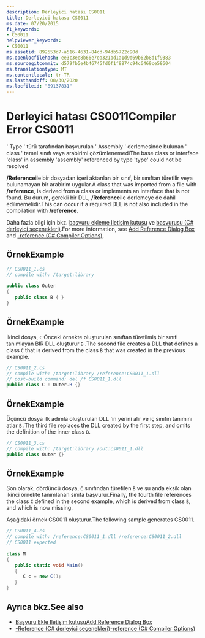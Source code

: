 ```yaml
---
description: Derleyici hatası CS0011
title: Derleyici hatası CS0011
ms.date: 07/20/2015
f1_keywords:
- CS0011
helpviewer_keywords:
- CS0011
ms.assetid: 892553d7-a516-4631-84cd-94db5722c90d
ms.openlocfilehash: ee3c3ee8b66e7ea321bd1a1d9d69b62b8d1f9383
ms.sourcegitcommit: d579fb5e4b46745fd0f1f8874c94c6469ce58604
ms.translationtype: MT
ms.contentlocale: tr-TR
ms.lasthandoff: 08/30/2020
ms.locfileid: "89137831"
---
```

# <a name="compiler-error-cs0011"></a><span data-ttu-id="df394-103">Derleyici hatası CS0011</span><span class="sxs-lookup"><span data-stu-id="df394-103">Compiler Error CS0011</span></span>
<span data-ttu-id="df394-104">' Type ' türü tarafından başvurulan ' Assembly ' derlemesinde bulunan ' class ' temel sınıfı veya arabirimi çözümlenemedi</span><span class="sxs-lookup"><span data-stu-id="df394-104">The base class or interface 'class' in assembly 'assembly' referenced by type 'type' could not be resolved</span></span>  
  
 <span data-ttu-id="df394-105">**/Reference**ile bir dosyadan içeri aktarılan bir sınıf, bir sınıftan türetilir veya bulunamayan bir arabirim uygular.</span><span class="sxs-lookup"><span data-stu-id="df394-105">A class that was imported from a file with **/reference**, is derived from a class or implements an interface that is not found.</span></span> <span data-ttu-id="df394-106">Bu durum, gerekli bir DLL, **/Reference**ile derlemeye de dahil edilmemelidir.</span><span class="sxs-lookup"><span data-stu-id="df394-106">This can occur if a required DLL is not also included in the compilation with **/reference**.</span></span>  
  
 <span data-ttu-id="df394-107">Daha fazla bilgi için bkz. [başvuru ekleme Iletişim kutusu](/visualstudio/ide/how-to-add-or-remove-references-by-using-the-reference-manager) ve [başvurusu (C# derleyici seçenekleri)](../language-reference/compiler-options/reference-compiler-option.md).</span><span class="sxs-lookup"><span data-stu-id="df394-107">For more information, see [Add Reference Dialog Box](/visualstudio/ide/how-to-add-or-remove-references-by-using-the-reference-manager) and [-reference (C# Compiler Options)](../language-reference/compiler-options/reference-compiler-option.md).</span></span>  
  
## <a name="example"></a><span data-ttu-id="df394-108">Örnek</span><span class="sxs-lookup"><span data-stu-id="df394-108">Example</span></span>  
  
```csharp  
// CS0011_1.cs  
// compile with: /target:library  
  
public class Outer
{  
   public class B { }  
}  
```  
  
## <a name="example"></a><span data-ttu-id="df394-109">Örnek</span><span class="sxs-lookup"><span data-stu-id="df394-109">Example</span></span>  
 <span data-ttu-id="df394-110">İkinci dosya, `C` Önceki örnekte oluşturulan sınıftan türetilmiş bir sınıfı tanımlayan BIR DLL oluşturur `B` .</span><span class="sxs-lookup"><span data-stu-id="df394-110">The second file creates a DLL that defines a class `C` that is derived from the class `B` that was created in the previous example.</span></span>  
  
```csharp  
// CS0011_2.cs  
// compile with: /target:library /reference:CS0011_1.dll  
// post-build command: del /f CS0011_1.dll  
public class C : Outer.B {}  
```  
  
## <a name="example"></a><span data-ttu-id="df394-111">Örnek</span><span class="sxs-lookup"><span data-stu-id="df394-111">Example</span></span>  
 <span data-ttu-id="df394-112">Üçüncü dosya ilk adımla oluşturulan DLL 'in yerini alır ve iç sınıfın tanımını atlar `B` .</span><span class="sxs-lookup"><span data-stu-id="df394-112">The third file replaces the DLL created by the first step, and omits the definition of the inner class `B`.</span></span>  
  
```csharp  
// CS0011_3.cs  
// compile with: /target:library /out:cs0011_1.dll  
public class Outer {}  
```  
  
## <a name="example"></a><span data-ttu-id="df394-113">Örnek</span><span class="sxs-lookup"><span data-stu-id="df394-113">Example</span></span>  
 <span data-ttu-id="df394-114">Son olarak, dördüncü dosya, `C` sınıfından türetilen `B` ve şu anda eksik olan ikinci örnekte tanımlanan sınıfa başvurur.</span><span class="sxs-lookup"><span data-stu-id="df394-114">Finally, the fourth file references the class `C` defined in the second example, which is derived from class `B`, and which is now missing.</span></span>  
  
 <span data-ttu-id="df394-115">Aşağıdaki örnek CS0011 oluşturur.</span><span class="sxs-lookup"><span data-stu-id="df394-115">The following sample generates CS0011.</span></span>  
  
```csharp  
// CS0011_4.cs  
// compile with: /reference:CS0011_1.dll /reference:CS0011_2.dll  
// CS0011 expected  
  
class M  
{  
   public static void Main()  
   {  
      C c = new C();  
   }  
}  
```  
  
## <a name="see-also"></a><span data-ttu-id="df394-116">Ayrıca bkz.</span><span class="sxs-lookup"><span data-stu-id="df394-116">See also</span></span>

- [<span data-ttu-id="df394-117">Başvuru Ekle Iletişim kutusu</span><span class="sxs-lookup"><span data-stu-id="df394-117">Add Reference Dialog Box</span></span>](/visualstudio/ide/how-to-add-or-remove-references-by-using-the-reference-manager)
- [<span data-ttu-id="df394-118">-Reference (C# derleyici seçenekleri)</span><span class="sxs-lookup"><span data-stu-id="df394-118">-reference (C# Compiler Options)</span></span>](../language-reference/compiler-options/reference-compiler-option.md)
